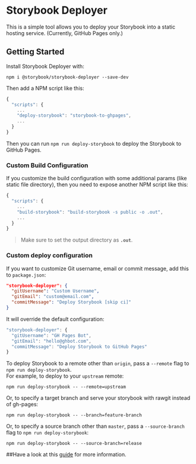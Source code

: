# Storybook Deployer

This is a simple tool allows you to deploy your Storybook into a static hosting service.
(Currently, GitHub Pages only.)

## Getting Started

Install Storybook Deployer with:

```
npm i @storybook/storybook-deployer --save-dev
```
Then add a NPM script like this:

```js
{
  "scripts": {
    ...
    "deploy-storybook": "storybook-to-ghpages",
    ...
  }
}
```

Then you can run `npm run deploy-storybook` to deploy the Storybook to GitHub Pages.

### Custom Build Configuration

If you customize the build configuration with some additional params (like static file directory), then you need to expose another NPM script like this:

```js
{
  "scripts": {
    ...
    "build-storybook": "build-storybook -s public -o .out",
    ...
  }
}
```

> Make sure to set the output directory as **`.out`**.

### Custom deploy configuration

If you want to customize Git username, email or commit message, add this to `package.json`:

```json
"storybook-deployer": {
  "gitUsername": "Custom Username",
  "gitEmail": "custom@email.com",
  "commitMessage": "Deploy Storybook [skip ci]"
}
```

It will override the default configuration:

```js
"storybook-deployer": {
  "gitUsername": "GH Pages Bot",
  "gitEmail": "hello@ghbot.com",
  "commitMessage": "Deploy Storybook to GitHub Pages"
}
```

To deploy Storybook to a remote other than `origin`, pass a `--remote` flag to `npm run deploy-storybook`.  
For example, to deploy to your `upstream` remote:

```
npm run deploy-storybook -- --remote=upstream
```
 
 Or, to specify a target branch and serve your storybook with rawgit instead of gh-pages:
 ```
 npm run deploy-storybook -- --branch=feature-branch
 ```

Or, to specify a source branch other than `master`, pass a `--source-branch` flag to `npm run deploy-storybook`:
```
npm run deploy-storybook -- --source-branch=release
```


##Have a look at this [guide](https://github.com/blog/2233-publish-your-project-documentation-with-github-pages) for more information.
